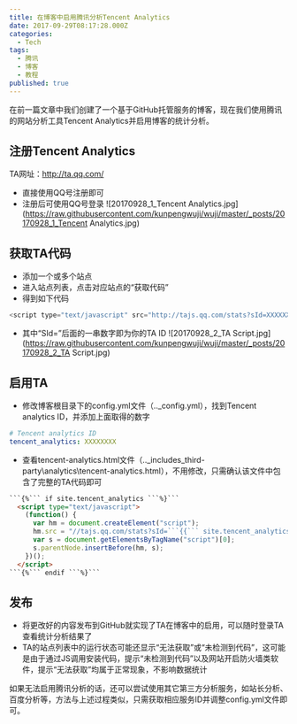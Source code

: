 ```yaml
---
title: 在博客中启用腾讯分析Tencent Analytics
date: 2017-09-29T08:17:28.000Z
categories:
  - Tech
tags:
  - 腾讯
  - 博客
  - 教程
published: true
---
```


在前一篇文章中我们创建了一个基于GitHub托管服务的博客，现在我们使用腾讯的网站分析工具Tencent Analytics并启用博客的统计分析。


## 注册Tencent Analytics
TA网址：http://ta.qq.com/ 
- 直接使用QQ号注册即可
- 注册后可使用QQ号登录
![20170928_1_Tencent Analytics.jpg](https://raw.githubusercontent.com/kunpengwuji/wuji/master/_posts/20170928_1_Tencent Analytics.jpg)

## 获取TA代码
- 添加一个或多个站点
- 进入站点列表，点击对应站点的“获取代码”
- 得到如下代码
```javascript
<script type="text/javascript" src="http://tajs.qq.com/stats?sId=XXXXXXXX" charset="UTF-8"></script>
```
- 其中“SId=”后面的一串数字即为你的TA ID
![20170928_2_TA Script.jpg](https://raw.githubusercontent.com/kunpengwuji/wuji/master/_posts/20170928_2_TA Script.jpg)

## 启用TA
- 修改博客根目录下的config.yml文件（..\_config.yml），找到Tencent analytics ID，并添加上面取得的数字
```yaml 
# Tencent analytics ID
tencent_analytics: XXXXXXXX
```
  
- 查看tencent-analytics.html文件（..\_includes\_third-party\analytics\tencent-analytics.html），不用修改，只需确认该文件中包含了完整的TA代码即可
```html
```{%``` if site.tencent_analytics ```%}```
  <script type="text/javascript">
    (function() {
      var hm = document.createElement("script");
      hm.src = "//tajs.qq.com/stats?sId=```{{``` site.tencent_analytics ```}}```";
      var s = document.getElementsByTagName("script")[0];
      s.parentNode.insertBefore(hm, s);
    })();
  </script>
```{%``` endif ```%}```
```

## 发布
- 将更改好的内容发布到GitHub就实现了TA在博客中的启用，可以随时登录TA查看统计分析结果了
- TA的站点列表中的运行状态可能还显示“无法获取”或“未检测到代码”，这可能是由于通过JS调用安装代码，提示“未检测到代码”以及网站开启防火墙类软件，提示“无法获取”均属于正常现象，不影响数据统计

如果无法启用腾讯分析的话，还可以尝试使用其它第三方分析服务，如站长分析、百度分析等，方法与上述过程类似，只需获取相应服务ID并调整config.yml文件即可。
